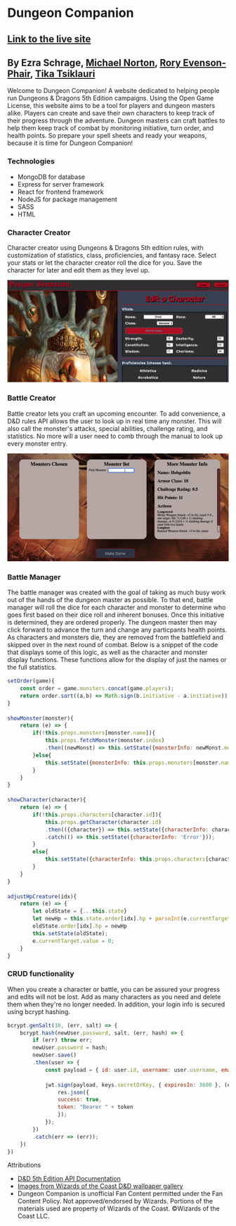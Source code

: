 # Dungeon Companion
## [Link to the live site](https://dungeon-companion-app.herokuapp.com/)
## By Ezra Schrage, [Michael Norton](https://github.com/Norton-Design), [Rory Evenson-Phair](https://github.com/roryphair), [Tika Tsiklauri](https://github.com/Tikatsiklauri)

Welcome to Dungeon Companion! A website dedicated to helping people run Dungeons & Dragons 5th Edition campaigns. Using the Open Game License, this website
aims to be a tool for players and dungeon masters alike. Players can create and save their own characters to keep track of their progress through the adventure.
Dungeon masters can craft battles to help them keep track of combat by monitoring initiative, turn order, and health points. So prepare your
spell sheets and ready your weapons, because it is time for Dungeon Companion!

### Technologies
- MongoDB for database
- Express for server framework
- React for frontend framework
- NodeJS for package management
- SASS
- HTML

### Character Creator

Character creator using Dungeons & Dragons 5th edition rules, with customization of statistics, class, proficiencies, and fantasy race. Select your stats or let the character creator roll the dice for you. Save the character for later and edit them as they level up.

![Character creator screenshot](frontend/src/assets/images/character_creator.png)

### Battle Creator

Battle creator lets you craft an upcoming encounter. To add convenience,
a D&D rules API allows the user to look up in real time any monster. This will also call the monster's attacks, special abilities, challenge rating, and 
statistics. No more will a user need to comb through the manual to look up every monster entry.

![Demonstration of call to rulebook API](frontend/src/assets/images/api.gif)

### Battle Manager

The battle manager was created with the goal of taking as much busy work out of the hands of the dungeon master as possible. To that end, battle manager
will roll the dice for each character and monster to determine who goes first based on their dice roll and inherent bonuses. Once this initiative is determined,
they are ordered properly. The dungeon master then may click forward to advance the turn and change any particpants health points. As characters and monsters die,
they are removed from the battlefield and skipped over in the next round of combat. Below is a snippet of the code that displays some of this logic, as well as
the character and monster display functions. These functions allow for the display of just the names or the full statistics.

```Javascript
setOrder(game){
    const order = game.monsters.concat(game.players);
    return order.sort((a,b) => Math.sign(b.initiative - a.initiative));
}

showMonster(monster){
    return (e) => {
        if(!this.props.monsters[monster.name]){
            this.props.fetchMonster(monster.index)
            .then((newMonst) => this.setState({monsterInfo: newMonst.monster }))
        }else{
            this.setState({monsterInfo: this.props.monsters[monster.name]})
        }
    }
}

showCharacter(character){
    return (e) => {
        if(!this.props.characters[character.id]){
            this.props.getCharacter(character.id)
            .then(({character}) => this.setState({characterInfo: character }))
            .catch(() => this.setState({characterInfo: 'Error'}));
        }
        else{
            this.setState({characterInfo: this.props.characters[character.id]})
        }
    }
}

adjustHpCreature(idx){
    return (e) => {
        let oldState = {...this.state}
        let newHp = this.state.order[idx].hp + parseInt(e.currentTarget.value);
        oldState.order[idx].hp = newHp
        this.setState(oldState);
        e.currentTarget.value = 0;
    }
}
```

### CRUD functionality

When you create a character or battle, you can be assured your progress and edits will not be lost. Add as many characters as you need and delete them when they're no longer needed. In addition, your login info is secured using bcrypt hashing.

```Javascript
bcrypt.genSalt(10, (err, salt) => {
    bcrypt.hash(newUser.password, salt, (err, hash) => {
        if (err) throw err;
        newUser.password = hash;
        newUser.save()
        .then(user => {
            const payload = { id: user.id, username: user.username, email: user.email};

            jwt.sign(payload, keys.secretOrKey, { expiresIn: 3600 }, (err, token) => {
                res.json({
                success: true,
                token: "Bearer " + token
                });
            });
        })
        .catch(err => (err));
    })
})
```

Attributions

- [D&D 5th Edition API Documentation](http://www.dnd5eapi.co/)
- [Images from Wizards of the Coast D&D wallpaper gallery](https://dnd.wizards.com/articles/media-resources/wallpapers)
- Dungeon Companion is unofficial Fan Content permitted under the Fan Content Policy. Not approved/endorsed by Wizards. Portions of the materials used are property of Wizards of the Coast. ©Wizards of the Coast LLC.